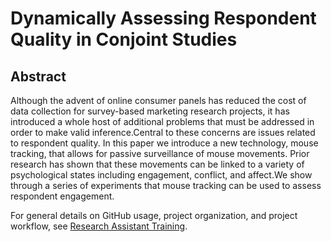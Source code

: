 Dynamically Assessing Respondent Quality in Conjoint Studies
================

## Abstract

Although the advent of online consumer panels has reduced the cost of
data collection for survey-based marketing research projects, it has
introduced a whole host of additional problems that must be addressed in
order to make valid inference.Central to these concerns are issues
related to respondent quality. In this paper we introduce a new
technology, mouse tracking, that allows for passive surveillance of
mouse movements. Prior research has shown that these movements can be
linked to a variety of psychological states including engagement,
conflict, and affect.We show through a series of experiments that mouse
tracking can be used to assess respondent engagement.

For general details on GitHub usage, project organization, and project
workflow, see [Research Assistant
Training](https://github.com/marcdotson/ra-training).
